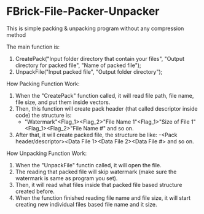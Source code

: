 # FBrick-File-Packer-Unpacker
This is simple packing &amp; unpacking program without any compression method

The main function is:
1. CreatePack("Input folder directory that contain your files", "Output directory for packed file", "Name of packed file");
2. UnpackFile("Input packed file", "Output folder directory");

How Packing Function Work:
1. When the "CreatePack" function called, it will read file path, file name, file size, and put them inside vectors.
2. Then, this function will create pack header (that called descriptor inside code) the structure is:
   - "Watermark"<Flag_1><Flag_2>"File Name 1"<Flag_1>"Size of File 1"<Flag_1><Flag_2>"File Name #" and so on.
3. After that, it will create packed file, the structure be like:
   -<Pack header/descriptor><Data File 1><Data File 2><Data File #> and so on.

How Unpacking Function Work:
1. When the "UnpackFile" functin called, it will open the file.
2. The reading that packed file will skip watermark (make sure the watermark is same as program you set).
3. Then, it will read what files inside that packed file based structure created before.
4. When the function finished reading file name and file size, it will start creating new individual files based file name and it size.
